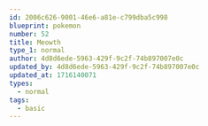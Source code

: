 ```yaml
---
id: 2006c626-9001-46e6-a81e-c799dba5c998
blueprint: pokemon
number: 52
title: Meowth
type_1: normal
author: 4d8d6ede-5963-429f-9c2f-74b897007e0c
updated_by: 4d8d6ede-5963-429f-9c2f-74b897007e0c
updated_at: 1716140071
types:
  - normal
tags:
  - basic
---
```

